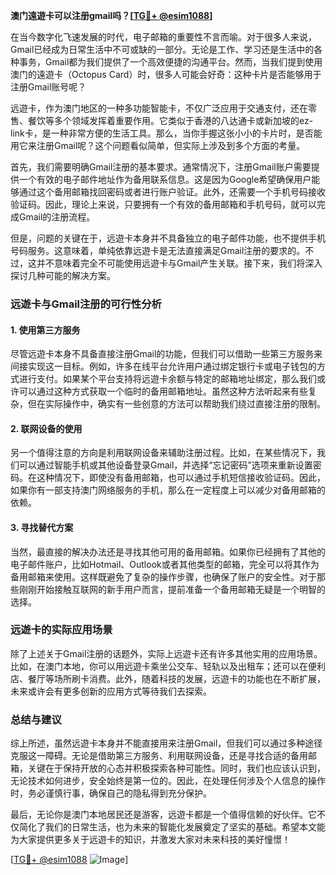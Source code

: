 **澳门遠遊卡可以注册gmail吗？[[TG💪+ @esim1088](https://t.me/s/esim1088)]**

在当今数字化飞速发展的时代，电子邮箱的重要性不言而喻。对于很多人来说，Gmail已经成为日常生活中不可或缺的一部分。无论是工作、学习还是生活中的各种事务，Gmail都为我们提供了一个高效便捷的沟通平台。然而，当我们提到使用澳门的遠遊卡（Octopus Card）时，很多人可能会好奇：这种卡片是否能够用于注册Gmail账号呢？

远遊卡，作为澳门地区的一种多功能智能卡，不仅广泛应用于交通支付，还在零售、餐饮等多个领域发挥着重要作用。它类似于香港的八达通卡或新加坡的ez-link卡，是一种非常方便的生活工具。那么，当你手握这张小小的卡片时，是否能用它来注册Gmail呢？这个问题看似简单，但实际上涉及到多个方面的考量。

首先，我们需要明确Gmail注册的基本要求。通常情况下，注册Gmail账户需要提供一个有效的电子邮件地址作为备用联系信息。这是因为Google希望确保用户能够通过这个备用邮箱找回密码或者进行账户验证。此外，还需要一个手机号码接收验证码。因此，理论上来说，只要拥有一个有效的备用邮箱和手机号码，就可以完成Gmail的注册流程。

但是，问题的关键在于，远遊卡本身并不具备独立的电子邮件功能，也不提供手机号码服务。这意味着，单纯依靠远遊卡是无法直接满足Gmail注册的要求的。不过，这并不意味着完全不可能使用远遊卡与Gmail产生关联。接下来，我们将深入探讨几种可能的解决方案。

### **远遊卡与Gmail注册的可行性分析**

#### **1. 使用第三方服务**
尽管远遊卡本身不具备直接注册Gmail的功能，但我们可以借助一些第三方服务来间接实现这一目标。例如，许多在线平台允许用户通过绑定银行卡或电子钱包的方式进行支付。如果某个平台支持将远遊卡余额与特定的邮箱地址绑定，那么我们或许可以通过这种方式获取一个临时的备用邮箱地址。虽然这种方法听起来有些复杂，但在实际操作中，确实有一些创意的方法可以帮助我们绕过直接注册的限制。

#### **2. 联网设备的使用**
另一个值得注意的方向是利用联网设备来辅助注册过程。比如，在某些情况下，我们可以通过智能手机或其他设备登录Gmail，并选择“忘记密码”选项来重新设置密码。在这种情况下，即使没有备用邮箱，也可以通过手机短信接收验证码。因此，如果你有一部支持澳门网络服务的手机，那么在一定程度上可以减少对备用邮箱的依赖。

#### **3. 寻找替代方案**
当然，最直接的解决办法还是寻找其他可用的备用邮箱。如果你已经拥有了其他的电子邮件账户，比如Hotmail、Outlook或者其他类型的邮箱，完全可以将其作为备用邮箱来使用。这样既避免了复杂的操作步骤，也确保了账户的安全性。对于那些刚刚开始接触互联网的新手用户而言，提前准备一个备用邮箱无疑是一个明智的选择。

### **远遊卡的实际应用场景**

除了上述关于Gmail注册的话题外，实际上远遊卡还有许多其他实用的应用场景。比如，在澳门本地，你可以用远遊卡乘坐公交车、轻轨以及出租车；还可以在便利店、餐厅等场所刷卡消费。此外，随着科技的发展，远遊卡的功能也在不断扩展，未来或许会有更多创新的应用方式等待我们去探索。

### **总结与建议**

综上所述，虽然远遊卡本身并不能直接用来注册Gmail，但我们可以通过多种途径克服这一障碍。无论是借助第三方服务、利用联网设备，还是寻找合适的备用邮箱，关键在于保持开放的心态并积极探索各种可能性。同时，我们也应该认识到，无论技术如何进步，安全始终是第一位的。因此，在处理任何涉及个人信息的操作时，务必谨慎行事，确保自己的隐私得到充分保护。

最后，无论你是澳门本地居民还是游客，远遊卡都是一个值得信赖的好伙伴。它不仅简化了我们的日常生活，也为未来的智能化发展奠定了坚实的基础。希望本文能为大家提供更多关于远遊卡的知识，并激发大家对未来科技的美好憧憬！

[[TG💪+ @esim1088](https://t.me/s/esim1088) ![Image](https://i.postimg.cc/4NQfJmqS/Snipaste-2025-05-13-00-14-12.png)]